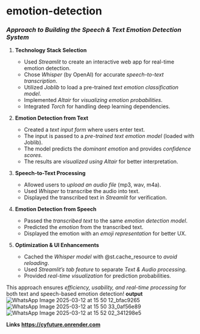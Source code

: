 # emotion-detection
### *Approach to Building the Speech & Text Emotion Detection System*

1. **Technology Stack Selection** 
   - Used *Streamlit* to create an interactive web app for real-time emotion detection.  
   - Chose *Whisper* (by OpenAI) for accurate *speech-to-text transcription*.  
   - Utilized *Joblib* to load a pre-trained *text emotion classification model*.  
   - Implemented *Altair* for *visualizing emotion probabilities*.  
   - Integrated *Torch* for handling deep learning dependencies.

2. **Emotion Detection from Text**
   - Created a *text input form* where users enter text.  
   - The input is passed to a *pre-trained text emotion model* (loaded with Joblib).  
   - The model predicts the *dominant emotion* and provides *confidence scores*.  
   - The results are *visualized using Altair* for better interpretation.

3. **Speech-to-Text Processing**  
   - Allowed users to *upload an audio file* (mp3, wav, m4a).  
   - Used *Whisper* to transcribe the audio into text.  
   - Displayed the transcribed text in *Streamlit* for verification.

4. **Emotion Detection from Speech**
   - Passed the *transcribed text* to the same *emotion detection model*.  
   - Predicted the *emotion* from the transcribed text.  
   - Displayed the emotion with an *emoji representation* for better UX.

5. **Optimization & UI Enhancements** 
   - Cached the *Whisper model* with @st.cache_resource to *avoid reloading*.  
   - Used *Streamlit’s tab feature* to separate *Text & Audio processing*.  
   - Provided *real-time visualization* for prediction probabilities.  

This approach ensures *efficiency, usability, and real-time processing* for both text and speech-based emotion detection!
**output**
![WhatsApp Image 2025-03-12 at 15 50 12_bfac9265](https://github.com/user-attachments/assets/49353e40-f21d-4998-938a-5e97ec157cb3)
![WhatsApp Image 2025-03-12 at 15 50 33_0af56e89](https://github.com/user-attachments/assets/21659fc2-366a-4710-b920-c93ddd152bbe)
![WhatsApp Image 2025-03-12 at 15 52 02_341298e5](https://github.com/user-attachments/assets/ba6ec4b3-a4ee-402f-9c03-28e5f4aeafeb)

**Links**
**https://cyfuture.onrender.com**
